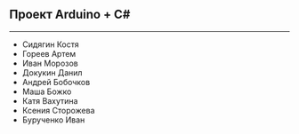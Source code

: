 ## Проект Arduino + C#
---
- Сидягин Костя
- Гореев Артем
- Иван Морозов
- Докукин Данил
- Андрей Бобочков
- Маша Божко
- Катя Вахутина
- Ксения Сторожева
- Бурученко Иван
